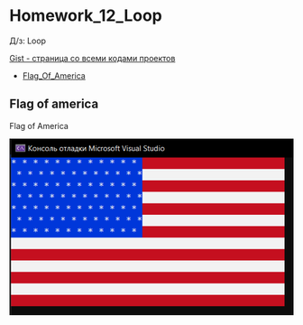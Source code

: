 
# Homework_12_Loop
Д/з: Loop

<a href="https://gist.github.com/SlavikArt/664351f5d65899a0a3420298bb99030a">Gist - страница со всеми кодами проектов</a>

* [Flag_Of_America](Flag_Of_America)

<p align="center">
    <h2>Flag of america</h2>
    <p>Flag of America</p>
    <img src="images/Flag_Of_America.png">
</p>
